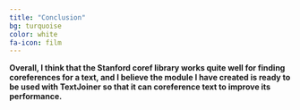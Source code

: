 ```yaml
---
title: "Conclusion"
bg: turquoise
color: white
fa-icon: film
---
```


<p><strong>
	Overall, I think that the Stanford coref library works quite well for finding coreferences for a text, and I believe the module I have created is ready to be used with TextJoiner so that it can coreference text to improve its performance.
</strong>
</p>
